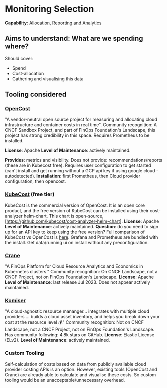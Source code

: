 # Monitoring Selection

**Capability**: [Allocation](https://www.finops.org/framework/capabilities/allocation/), [Reporting and Analytics](https://www.finops.org/framework/capabilities/reporting-analytics/)

## **Aims to understand**: What are we spending where?

Should cover:

- Spend
- Cost-allocation
- Gathering and visualising this data

## Tooling considered

### [OpenCost](https://www.opencost.io/)

"A vendor-neutral open source project for measuring and allocating cloud infrastructure and container costs in real time".
Community recognition: A CNCF Sandbox Project, and part of FinOps Foundation's Landscape, this project has strong credibility in this space.
Requires Prometheus to be installed.

**License**: Apache
**Level of Maintenance**: actively maintained.

**Provides**: metrics and visibility.
Does not provide: recommendations/reports (these are in Kubecost free).
Requires user configuration to get started (can't install and get running without a GCP api key if using google cloud - autodetected).
**Installation**: first Prometheus, then Cloud provider configuration, then opencost.

### [KubeCost](https://www.kubecost.com/) (free tier)

KubeCost is the commercial version of OpenCost. It is an open core product, and the free version of KubeCost can be installed using their cost-analyzer helm-chart. This chart is open-source, [https://github.com/kubecost/cost-analyzer-helm-chart].
**License**: Apache
**Level of Maintenance**: actively maintained.
**Question**: do you need to sign up for an API key to keep using the free version?
Full comparison of KubeCost vs OpenCost is [here](https://docs.kubecost.com/architecture/opencost-product-comparison).
Grafana and Prometheus are bundled with the install.
Get data/running ui on install without any preconfiguration.

### [Crane](https://gocrane.io/)

"A FinOps Platform for Cloud Resource Analytics and Economics in Kubernetes clusters."
Community recognition: On CNCF Landscape, not a CNCF Project, not on FinOps Foundation's Landscape.
**License**: Apache
**Level of Maintenance**: last release Jul 2023. Does not appear actively maintained.

### [Komiser](https://www.komiser.io/)

"A cloud-agnostic resource mananger... integrates with multiple cloud providers … builds a cloud asset inventory, and helps you break down your cost at the resource level 💰"
Community recognition: Not on CNCF Landscape, not a CNCF Project, not on FinOps Foundation's Landscape.
Has community following: 4.8k stars on GitHub.
**License**: Elastic License (ELv2).
**Level of Maintenance**: actively maintained.

### Custom Tooling
Self-calculation of costs based on data from publicly available cloud provider costing APIs is an option. However, existing tools (OpenCost and Crane) are already able to calculate and visualise these costs.
So custom tooling would be an unacceptable/unnecessary overhead.
